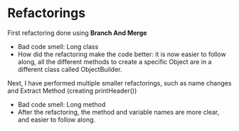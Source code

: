 # Refactorings
First refactoring done using **Branch And Merge**
- Bad code smell: Long class
- How did the refactoring make the code better: it is now easier to follow along, all the different methods to create a specific Object are in a different class called ObjectBuilder.

Next, I have performed multiple smaller refactorings, such as name changes and Extract Method (creating printHeader())
- Bad code smell: Long method
- After the refactoring, the method and variable names are more clear, and easier to follow along.

